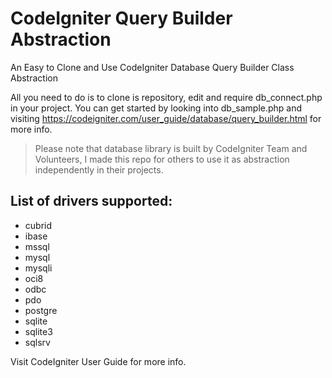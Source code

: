 # CodeIgniter Query Builder Abstraction
An Easy to Clone and Use CodeIgniter Database Query Builder Class Abstraction

All you need to do is to clone is repository, edit and require db_connect.php in your project. You can get started by looking into db_sample.php and visiting https://codeigniter.com/user_guide/database/query_builder.html for more info.

> Please note that database library is built by CodeIgniter Team and Volunteers, I made this repo for others to use it as abstraction independently in their projects.

## List of drivers supported:
+ cubrid
+ ibase
+ mssql
+ mysql
+ mysqli
+ oci8
+ odbc
+ pdo
+ postgre
+ sqlite
+ sqlite3
+ sqlsrv

Visit CodeIgniter User Guide for more info.
